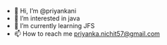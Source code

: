 - 👋 Hi, I’m @priyankani
- 👀 I’m interested in java
- 🌱 I’m currently learning JFS
- 📫 How to reach me priyanka.nichit57@gmail.com
